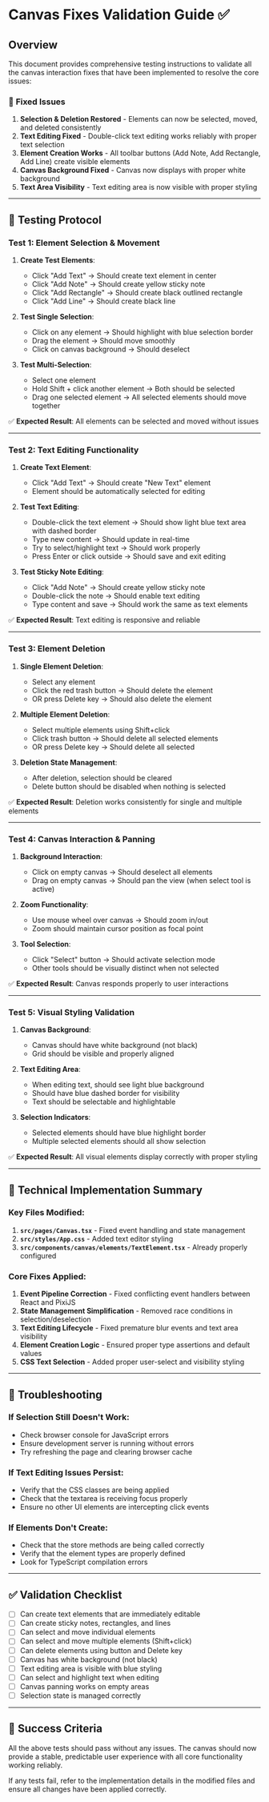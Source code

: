 # Canvas Fixes Validation Guide ✅

## Overview
This document provides comprehensive testing instructions to validate all the canvas interaction fixes that have been implemented to resolve the core issues:

### 🎯 **Fixed Issues**
1. **Selection & Deletion Restored** - Elements can now be selected, moved, and deleted consistently
2. **Text Editing Fixed** - Double-click text editing works reliably with proper text selection
3. **Element Creation Works** - All toolbar buttons (Add Note, Add Rectangle, Add Line) create visible elements
4. **Canvas Background Fixed** - Canvas now displays with proper white background
5. **Text Area Visibility** - Text editing area is now visible with proper styling

---

## 🧪 **Testing Protocol**

### **Test 1: Element Selection & Movement**
1. **Create Test Elements**:
   - Click "Add Text" → Should create text element in center
   - Click "Add Note" → Should create yellow sticky note
   - Click "Add Rectangle" → Should create black outlined rectangle
   - Click "Add Line" → Should create black line

2. **Test Single Selection**:
   - Click on any element → Should highlight with blue selection border
   - Drag the element → Should move smoothly
   - Click on canvas background → Should deselect

3. **Test Multi-Selection**:
   - Select one element
   - Hold Shift + click another element → Both should be selected
   - Drag one selected element → All selected elements should move together

✅ **Expected Result**: All elements can be selected and moved without issues

---

### **Test 2: Text Editing Functionality**
1. **Create Text Element**:
   - Click "Add Text" → Should create "New Text" element
   - Element should be automatically selected for editing

2. **Test Text Editing**:
   - Double-click the text element → Should show light blue text area with dashed border
   - Type new content → Should update in real-time
   - Try to select/highlight text → Should work properly
   - Press Enter or click outside → Should save and exit editing

3. **Test Sticky Note Editing**:
   - Click "Add Note" → Should create yellow sticky note
   - Double-click the note → Should enable text editing
   - Type content and save → Should work the same as text elements

✅ **Expected Result**: Text editing is responsive and reliable

---

### **Test 3: Element Deletion**
1. **Single Element Deletion**:
   - Select any element
   - Click the red trash button → Should delete the element
   - OR press Delete key → Should also delete the element

2. **Multiple Element Deletion**:
   - Select multiple elements using Shift+click
   - Click trash button → Should delete all selected elements
   - OR press Delete key → Should delete all selected

3. **Deletion State Management**:
   - After deletion, selection should be cleared
   - Delete button should be disabled when nothing is selected

✅ **Expected Result**: Deletion works consistently for single and multiple elements

---

### **Test 4: Canvas Interaction & Panning**
1. **Background Interaction**:
   - Click on empty canvas → Should deselect all elements
   - Drag on empty canvas → Should pan the view (when select tool is active)

2. **Zoom Functionality**:
   - Use mouse wheel over canvas → Should zoom in/out
   - Zoom should maintain cursor position as focal point

3. **Tool Selection**:
   - Click "Select" button → Should activate selection mode
   - Other tools should be visually distinct when not selected

✅ **Expected Result**: Canvas responds properly to user interactions

---

### **Test 5: Visual Styling Validation**
1. **Canvas Background**:
   - Canvas should have white background (not black)
   - Grid should be visible and properly aligned

2. **Text Editing Area**:
   - When editing text, should see light blue background
   - Should have blue dashed border for visibility
   - Text should be selectable and highlightable

3. **Selection Indicators**:
   - Selected elements should have blue highlight border
   - Multiple selected elements should all show selection

✅ **Expected Result**: All visual elements display correctly with proper styling

---

## 🔧 **Technical Implementation Summary**

### **Key Files Modified**:
1. **`src/pages/Canvas.tsx`** - Fixed event handling and state management
2. **`src/styles/App.css`** - Added text editor styling
3. **`src/components/canvas/elements/TextElement.tsx`** - Already properly configured

### **Core Fixes Applied**:
1. **Event Pipeline Correction** - Fixed conflicting event handlers between React and PixiJS
2. **State Management Simplification** - Removed race conditions in selection/deselection
3. **Text Editing Lifecycle** - Fixed premature blur events and text area visibility
4. **Element Creation Logic** - Ensured proper type assertions and default values
5. **CSS Text Selection** - Added proper user-select and visibility styling

---

## 🚨 **Troubleshooting**

### **If Selection Still Doesn't Work**:
- Check browser console for JavaScript errors
- Ensure development server is running without errors
- Try refreshing the page and clearing browser cache

### **If Text Editing Issues Persist**:
- Verify that the CSS classes are being applied
- Check that the textarea is receiving focus properly
- Ensure no other UI elements are intercepting click events

### **If Elements Don't Create**:
- Check that the store methods are being called correctly
- Verify that the element types are properly defined
- Look for TypeScript compilation errors

---

## ✅ **Validation Checklist**

- [ ] Can create text elements that are immediately editable
- [ ] Can create sticky notes, rectangles, and lines
- [ ] Can select and move individual elements
- [ ] Can select and move multiple elements (Shift+click)
- [ ] Can delete elements using button and Delete key
- [ ] Canvas has white background (not black)
- [ ] Text editing area is visible with blue styling
- [ ] Can select and highlight text when editing
- [ ] Canvas panning works on empty areas
- [ ] Selection state is managed correctly

---

## 🎉 **Success Criteria**
All the above tests should pass without any issues. The canvas should now provide a stable, predictable user experience with all core functionality working reliably.

If any tests fail, refer to the implementation details in the modified files and ensure all changes have been applied correctly.
